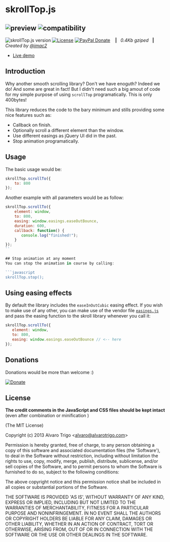 # skrollTop.js
![preview](https://alvarotrigo.com/skrollTop/skrollTop.png)
![compatibility](https://raw.github.com/alvarotrigo/fullPage.js/master/examples/imgs/compatible.gif?v=2)
---

![skrollTop.js version](http://img.shields.io/badge/skrollTop.js-v0.0.1-brightgreen.svg)
[![License](http://img.shields.io/badge/License-MIT-blue.svg)](http://opensource.org/licenses/MIT)
[![PayPal Donate](https://img.shields.io/badge/donate-PayPal.me-ff69b4.svg)](https://www.paypal.me/alvarotrigo/9.95)
&nbsp;&nbsp; **|**&nbsp;&nbsp; *0.4Kb gziped* &nbsp;&nbsp;**|**&nbsp;&nbsp; *Created by [@imac2](https://twitter.com/imac2)*

- [Live demo](http://alvarotrigo.com/skrollTop/)

## Introduction

Why another smooth scrolling library? Don't we have enoguth?
Indeed we do! And some are great in fact! But I didn't need such a big amout of code for my simple purpose of using `scrollTop` programatically. This is only 400bytes!

This library reduces the code to the bary minimum and stills providing some nice features such as:

- Callback on finish.
- Optionally scroll a different element than the window.
- Use different easings as jQuery UI did in the past.
- Stop animation programatically.

## Usage

The basic usage would be:

```javascript
skrollTop.scrollTo({
    to: 800
});
```

Another example with all parameters would be as follow:

```javascript
skrollTop.scrollTo({
    element: window,
    to: 800,
    easing: window.easings.easeOutBounce,
    duration: 600,
    callback: function() {
       console.log("finished!");
    }
});
``

## Stop animation at any moment
You can stop the animation in course by calling:

```javascript
skrollTop.stop();
```

## Using easing effects
By default the library includes the `easeInOutCubic` easing effect.
If you wish to make use of any other, you can make use of the vendor file [`easings.js`](https://github.com/alvarotrigo/skrollTop.js/blob/master/easings.js) and pass the easing function to the skroll library whenever you call it:

 ```javascript
skrollTop.scrollTo({
    element: window,
    to: 800,
    easing: window.easings.easeOutBounce // <-- here
});
```

## Donations
Donations would be more than welcome :)

[![Donate](https://www.paypalobjects.com/en_US/GB/i/btn/btn_donateCC_LG.gif)](https://www.paypal.com/cgi-bin/webscr?cmd=_donations&business=BEK5JQCQMED4J&lc=GB&item_name=fullPage%2ejs&currency_code=USD&bn=PP%2dDonationsBF%3abtn_donateCC_LG%2egif%3aNonHosted)


## License

**The credit comments in the JavaScript and CSS files should be kept intact** (even after combination or minification )

(The MIT License)

Copyright (c) 2013 Alvaro Trigo &lt;alvaro@alvarotrigo.com&gt;

Permission is hereby granted, free of charge, to any person obtaining
a copy of this software and associated documentation files (the
'Software'), to deal in the Software without restriction, including
without limitation the rights to use, copy, modify, merge, publish,
distribute, sublicense, and/or sell copies of the Software, and to
permit persons to whom the Software is furnished to do so, subject to
the following conditions:

The above copyright notice and this permission notice shall be
included in all copies or substantial portions of the Software.

THE SOFTWARE IS PROVIDED 'AS IS', WITHOUT WARRANTY OF ANY KIND,
EXPRESS OR IMPLIED, INCLUDING BUT NOT LIMITED TO THE WARRANTIES OF
MERCHANTABILITY, FITNESS FOR A PARTICULAR PURPOSE AND NONINFRINGEMENT.
IN NO EVENT SHALL THE AUTHORS OR COPYRIGHT HOLDERS BE LIABLE FOR ANY
CLAIM, DAMAGES OR OTHER LIABILITY, WHETHER IN AN ACTION OF CONTRACT,
TORT OR OTHERWISE, ARISING FROM, OUT OF OR IN CONNECTION WITH THE
SOFTWARE OR THE USE OR OTHER DEALINGS IN THE SOFTWARE.

